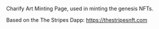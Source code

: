 Charify Art Minting Page, used in minting the genesis NFTs.

Based on the The Stripes Dapp: 
https://thestripesnft.com
